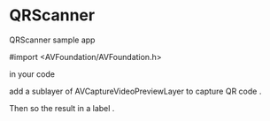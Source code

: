 # QRScanner
QRScanner sample app

#import <AVFoundation/AVFoundation.h>
 
 
 in your code 
 
 add a sublayer of AVCaptureVideoPreviewLayer to capture QR code .
 
 Then so the result in a label .
